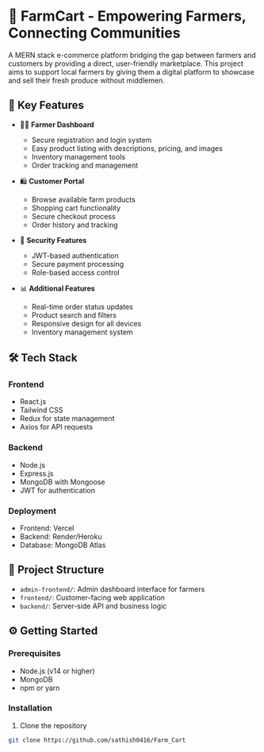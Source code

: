 # 🛒 FarmCart - Empowering Farmers, Connecting Communities

A MERN stack e-commerce platform bridging the gap between farmers and customers by providing a direct, user-friendly marketplace. This project aims to support local farmers by giving them a digital platform to showcase and sell their fresh produce without middlemen.

## 🌟 Key Features

- 👨‍🌾 **Farmer Dashboard**
  - Secure registration and login system
  - Easy product listing with descriptions, pricing, and images
  - Inventory management tools
  - Order tracking and management

- 🛍️ **Customer Portal**
  - Browse available farm products
  - Shopping cart functionality
  - Secure checkout process
  - Order history and tracking

- 🔐 **Security Features**
  - JWT-based authentication
  - Secure payment processing
  - Role-based access control

- 📊 **Additional Features**
  - Real-time order status updates
  - Product search and filters
  - Responsive design for all devices
  - Inventory management system

## 🛠️ Tech Stack

### Frontend
- React.js
- Tailwind CSS
- Redux for state management
- Axios for API requests

### Backend
- Node.js
- Express.js
- MongoDB with Mongoose
- JWT for authentication

### Deployment
- Frontend: Vercel
- Backend: Render/Heroku
- Database: MongoDB Atlas

## 🚀 Project Structure

- `admin-frontend/`: Admin dashboard interface for farmers
- `frontend/`: Customer-facing web application
- `backend/`: Server-side API and business logic

## ⚙️ Getting Started

### Prerequisites

- Node.js (v14 or higher)
- MongoDB
- npm or yarn

### Installation

1. Clone the repository
```bash
git clone https://github.com/sathish0416/Farm_Cart